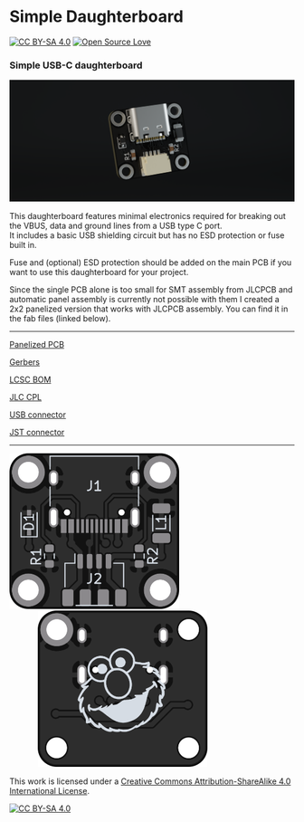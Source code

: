 # Simple Daughterboard

[![CC BY-SA 4.0][cc-by-sa-shield]][cc-by-sa] [![Open Source Love][os-love]](https://opensource.com/resources/what-open-hardware)

### Simple USB-C daughterboard

<img src="render.png" alt="drawing" width="800"/>

This daughterboard features minimal electronics required for breaking out the VBUS, data and ground lines from a USB type C port.  
It includes a basic USB shielding circuit but has no ESD protection or fuse built in.

Fuse and (optional) ESD protection should be added on the main PCB if you want to use this daughterboard for your project.

Since the single PCB alone is too small for SMT assembly from JLCPCB and automatic panel assembly is currently not possible with them I created a 2x2 panelized version that works with JLCPCB assembly. You can find it in the fab files (linked below).

---

[Panelized PCB](fab/sDB_panel.kicad_pcb)

[Gerbers](fab/gerbers.zip)

[LCSC BOM](fab/bom.csv)

[JLC CPL](fab/pos.csv)

[USB connector](https://lcsc.com/product-detail/USB-Type-C_Korean-Hroparts-Elec-TYPE-C-31-M-12_C165948.html)

[JST connector](https://www.digikey.com/product-detail/en/jst-sales-america-inc/SM04B-SRSS-TB-LF-SN/455-1804-1-ND/926875)

---

<img src="pcb_front.png" alt="drawing" width="300"/> <img src="pcb_back.png" alt="drawing" width="300" style="margin-left: 50px;">

This work is licensed under a
[Creative Commons Attribution-ShareAlike 4.0 International License][cc-by-sa].

[![CC BY-SA 4.0][cc-by-sa-image]][cc-by-sa]

[cc-by-sa]: http://creativecommons.org/licenses/by-sa/4.0/
[cc-by-sa-image]: https://licensebuttons.net/l/by-sa/4.0/88x31.png
[cc-by-sa-shield]: https://img.shields.io/badge/License-CC%20BY--SA%204.0-lightgrey.svg
[os-love]: https://badges.frapsoft.com/os/v2/open-source.png?v=103
